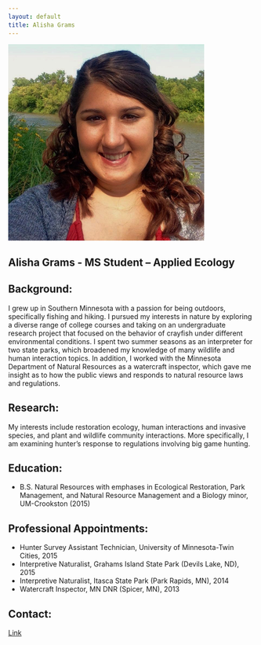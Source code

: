 ```yaml
---
layout: default
title: Alisha Grams
--- 
```


![center](/lab/agrams.JPG)



## Alisha Grams - MS Student – Applied Ecology 

## Background:
I grew up in Southern Minnesota with a passion for being outdoors, specifically fishing and hiking. I pursued my interests in nature by exploring a diverse range of college courses and taking on an undergraduate research project that focused on the behavior of crayfish under different environmental conditions. I spent two summer seasons as an interpreter for two state parks, 
which broadened my knowledge of many wildlife and human interaction topics. In addition, I worked with the Minnesota 
Department of Natural Resources as a watercraft inspector, which gave me insight as to how the public views and responds 
to natural resource laws and regulations. 

## Research:
My interests include restoration ecology, human interactions and invasive species, and plant and wildlife community interactions. 
More specifically, I am examining hunter’s response to regulations involving big game hunting.  

## Education: 
* B.S. Natural Resources with emphases in Ecological Restoration, Park Management, and Natural Resource Management and a Biology minor, UM-Crookston (2015)
 

## Professional Appointments: 
*	Hunter Survey Assistant Technician, University of Minnesota-Twin Cities, 2015
*	Interpretive Naturalist, Grahams Island State Park (Devils Lake, ND), 2015
*	Interpretive Naturalist, Itasca State Park (Park Rapids, MN), 2014
*	Watercraft Inspector, MN DNR (Spicer, MN), 2013


## Contact: 
[Link](http://snr.unl.edu/aboutus/who/people/graduatestudent-member.asp?pid=2294)
